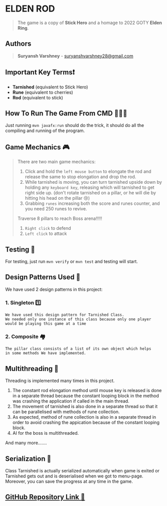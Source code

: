 # **ELDEN ROD**
>The game is a copy of **Stick Hero** and a homage to 2022 GOTY **Elden Ring**.

## Authors 
> **Suryansh Varshney** - suryanshvarshney28@gmail.com


## Important Key Terms❗
* **Tarnished** (equivalent to Stick Hero)
* **Rune** (equivalent to cherries)
* **Rod** (equivalent to stick)

## How To Run The Game From CMD 👨🏻‍💻
Just running ```mvn javafx:run``` should do the trick, it should do all the compiling and running of the program.

## Game Mechanics 🎮
>There are two main game mechanics:
> 1. Click and hold the ```left mouse button``` to elongate the rod and release the same to stop elongation and drop
the rod.
> 2. While tarnished is moving, you can turn tarnished upside down by holding any ```keyboard key```, releasing which will
tarnished to get right side up. (don't rotate tarnished on a pillar, or he will die by hitting his head on the pillar 😢)
> 3. Grabbing `runes` increasing both the score and runes counter, and you need 250 runes to revive.  
> 
> Traverse 8 pillars to reach Boss arena!!!!!
> 1. `Right click` to defend
> 2. `Left click` to attack

## Testing 🧪
For testing, just run ```mvn verify``` or ```mvn test``` and testing will start.

## Design Patterns Used 🫧
We have used 2 design patterns in this project:
### 1. Singleton 1️⃣
    We have used this design pattern for Tarnished Class.
    We needed only one instance of this class because only one player
    would be playing this game at a time
### 2. Composite 🏘️
    The pillar class consists of a list of its own object which helps
    in some methods We have implemented.

## Multithreading 🧵
Threading is implemented many times in this project.
1. The constant rod elongation method until mouse key is released is done in a separate thread because the constant looping block
 in the method was crashing the application if called in the main thread.
2. The movement of tarnished is also done in a separate thread so that it can be parallelised with methods of rune collection.
3. As expected, method of rune collection is also in a separate thread in order to avoid crashing the appication because of the constant
looping block.
4. AI for the boss is multithreaded.
 
And many more.......

## Serialization 📩
Class Tarnished is actually serialized automatically when game is exited or Tarnished gets out and is deserialised when we got to menu-page.
Moreover, you can save the progress at any time in the game.

## [GitHub Repository Link 🔗](https://github.com/weebsuryansh/Elden-Rod)
